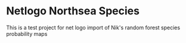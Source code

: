 <!--
SPDX-FileCopyrightText: 2022 Carsten Lemmen <carsten.lemmen@hereon.de>
SPDX-FileCopyrightText: 2022 Helmholtz-Zentrum hereon (Hereon)

SPDX-License-Identifier: CC0-1.0
-->

# Netlogo Northsea Species

This is a test project for net logo import of Nik's random forest species probability maps